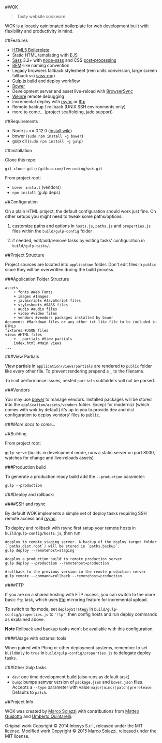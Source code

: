#WOK

> Tasty website cookware

WOK is a loosely opinionated boilerplate for web development built with flexibility and productivity in mind.

##Features

* [HTML5 Boilerplate](http://html5boilerplate.com/)
* Static HTML templating with [EJS](https://github.com/mde/ejs)
* [Sass](http://sass-lang.com/) 3.2+ with [node-sass](https://github.com/sass/node-sass) and CSS [post-processing](https://github.com/postcss/postcss)
* [BEM](http://blog.kaelig.fr/post/48196348743/fifty-shades-of-bem)-like naming convention
* Legacy browsers fallback stylesheet (rem units conversion, large screen fallback via [sass-mq](https://github.com/sass-mq/sass-mq#responsive-mode-off))
* [Gulp.js](http://gulpjs.com/) build and deploy workflow
* [Bower](http://bower.io/)
* Development server and asset live-reload with [BrowserSync](http://www.browsersync.io/)
* [Weinre](http://people.apache.org/~pmuellr/weinre/) remote debugging
* Incremental deploy with [rsync](https://rsync.samba.org/) or [lftp](http://lftp.yar.ru/)
* Remote backup / rollback (UNIX SSH environments only)
* more to come... (project scaffolding, jade support)


##Requirements

* Node.js >= 0.12.0 ([install wiki](https://github.com/joyent/node/wiki/Installing-Node.js-via-package-manager))
* bower (`sudo npm install -g bower`)
* gulp cli (`sudo npm install -g gulp`)

##Installation

Clone this repo:

    git clone git://github.com/fevrcoding/wok.git

From project root:

* `bower install` (vendors)
* `npm install` (gulp deps)

##Configuration

On a plain HTML project, the default configuration should work just fine. On other setups you might need to tweak some paths/options:


1. customize paths and options in `hosts.js`, `paths.js` and `properties.js` files within the `build/gulp-config` folder

1. if needed, edit/add/remove tasks by editing tasks' configuration in `build/gulp-tasks/`.

##Project Structure

Project sources are located into `application` folder. Don't edit files in `public` since they will be overwritten during the build process.

###Application Folder Structure

    assets
        + fonts #Web Fonts
        + images #Images
        + javascripts #JavaScript files
        + stylesheets #SASS files
        + audio #audio files
        + video #video files
        + vendors #vendors packages installed by bower
    documents #Markdown files or any other txt-like file to be included in HTMLs
    fixtures #JSON files
    views #HTML files
        +   partials #View partials
        index.html #Main views
    ...

###View Partials

View partials in `application/views/partials` are rendered to `public` folder like every other file. To prevent rendering prepend a `_` to the filename.

To limit performance issues, nested `partials` subfolders will not be parsed.

###Vendors

You may use [bower](http://bower.io/) to manage vendors. Installed packages will be stored into the `application/assets/vendors` folder. Except for modernizr (which comes with wok by default) it's up to you to provide dev and dist configuration to deploy vendors' files to `public`.

###*More docs to come...*

##Building

From project root:

`gulp serve` (builds in development mode,  runs a static server on port 8000, watches for change and live-reloads assets)

###Production build

To generate a production ready build add the `--production` parameter:


    gulp --production
    

###Deploy and rollback:

####SSH and rsync

By default WOK implements a simple set of deploy tasks requiring SSH remote access and [rsync](https://rsync.samba.org).  

To deploy and rollback with rsync first setup your remote hosts in `build/gulp-config/hosts.js`, then run:
 
    #deploy to remote staging server. A backup of the deploy target folder (`paths.dist.root`) will be stored in `paths.backup`.
    gulp deploy --remotehost=staging
    
    #deploy a production build to remote production server
    gulp deploy --production --remotehost=production
    
    #rollback to the previous version in the remote production server
    gulp remote --command=rollback --remotehost=production

####FTP

If you are on a shared hosting with FTP access, you can switch to the more basic `ftp` task, which uses [lftp](http://lftp.yar.ru) mirroring feature for incremental upload.

To switch to ftp mode, set `deployStrategy` in `build/gulp-config/properties.js` to `'ftp'`, then config hosts and run deploy commands as explained above.

**Note** Rollback and backup tasks won't be available with this configuration.

####Usage with extarnal tools

When paired with Phing or other deployment systems, remember to set `buildOnly` to `true` in `build/gulp-config/properties.js` to delegate deploy tasks.

###Other Gulp tasks

* `dev`: one time development build (also runs as default task)
* `bump`: bumps semver version of `package.json` and `bower.json` files. Accepts a `--type` parameter with value `major|minor|patch|prerelease`. Defaults to `patch`. 

##Project Info

WOK was created by [Marco Solazzi](https://github.com/dwightjack) with contributions from [Matteo Guidotto](https://github.com/mguidotto) and [Umberto Quintarelli](ttps://github.com/quincia).

Original work Copyright © 2014 Intesys S.r.l., released under the MIT license.
Modified work Copyright © 2015 Marco Solazzi, released under the MIT license.
